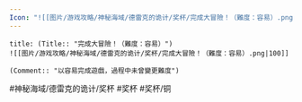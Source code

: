 ```yaml
---
Icon: "![[图片/游戏攻略/神秘海域/德雷克的诡计/奖杯/完成大冒險！（難度：容易）.png|30]]"
---
```

```ad-common-bronze-trophy
title: (Title:: "完成大冒險！（難度：容易）")
![[图片/游戏攻略/神秘海域/德雷克的诡计/奖杯/完成大冒險！（難度：容易）.png|100]]

(Comment:: "以容易完成遊戲，過程中未曾變更難度")
```

#神秘海域/德雷克的诡计/奖杯 #奖杯 #奖杯/铜
